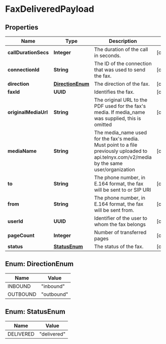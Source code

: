 

# FaxDeliveredPayload


## Properties

Name | Type | Description | Notes
------------ | ------------- | ------------- | -------------
**callDurationSecs** | **Integer** | The duration of the call in seconds. |  [optional]
**connectionId** | **String** | The ID of the connection that was used to send the fax. |  [optional]
**direction** | [**DirectionEnum**](#DirectionEnum) | The direction of the fax. |  [optional]
**faxId** | **UUID** | Identifies the fax. |  [optional]
**originalMediaUrl** | **String** | The original URL to the PDF used for the fax&#39;s media. If media_name was supplied, this is omitted |  [optional]
**mediaName** | **String** | The media_name used for the fax&#39;s media. Must point to a file previously uploaded to api.telnyx.com/v2/media by the same user/organization |  [optional]
**to** | **String** | The phone number, in E.164 format, the fax will be sent to or SIP URI |  [optional]
**from** | **String** | The phone number, in E.164 format, the fax will be sent from. |  [optional]
**userId** | **UUID** | Identifier of the user to whom the fax belongs |  [optional]
**pageCount** | **Integer** | Number of transferred pages |  [optional]
**status** | [**StatusEnum**](#StatusEnum) | The status of the fax. |  [optional]



## Enum: DirectionEnum

Name | Value
---- | -----
INBOUND | &quot;inbound&quot;
OUTBOUND | &quot;outbound&quot;



## Enum: StatusEnum

Name | Value
---- | -----
DELIVERED | &quot;delivered&quot;




